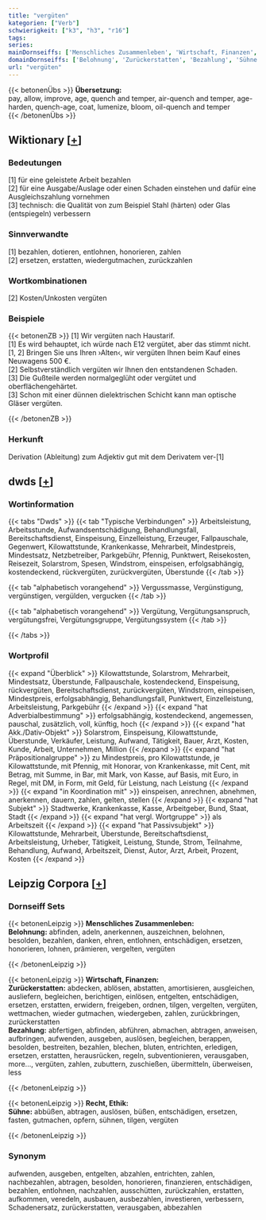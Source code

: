 ```yaml
---
title: "vergüten"
kategorien: ["Verb"]
schwierigkeit: ["k3", "h3", "r16"]
tags:
series:
mainDornseiffs: ['Menschliches Zusammenleben', 'Wirtschaft, Finanzen', 'Recht, Ethik']
domainDornseiffs: ['Belohnung', 'Zurückerstatten', 'Bezahlung', 'Sühne']
url: "vergüten"
---
```


{{< betonenÜbs >}}
**Übersetzung:**  
pay, allow, improve, age, quench and temper, air-quench and temper, age-harden, quench-age, coat, lumenize, bloom, oil-quench and temper  
{{< /betonenÜbs >}}

## Wiktionary [[+](https://de.wiktionary.org/wiki/vergüten)]

### Bedeutungen
[1] für eine geleistete Arbeit bezahlen  
[2] für eine Ausgabe/Auslage oder einen Schaden einstehen und dafür eine Ausgleichszahlung vornehmen  
[3] technisch: die Qualität von zum Beispiel Stahl (härten) oder Glas (entspiegeln) verbessern  

### Sinnverwandte
[1] bezahlen, dotieren, entlohnen, honorieren, zahlen  
[2] ersetzen, erstatten, wiedergutmachen, zurückzahlen  

### Wortkombinationen
[2] Kosten/Unkosten vergüten  

### Beispiele
{{< betonenZB >}}
[1] Wir vergüten nach Haustarif.  
[1] Es wird behauptet, ich würde nach E12 vergütet, aber das stimmt nicht.  
[1, 2] Bringen Sie uns Ihren ›Alten‹, wir vergüten Ihnen beim Kauf eines Neuwagens 500 €.  
[2] Selbstverständlich vergüten wir Ihnen den entstandenen Schaden.  
[3] Die Gußteile werden normalgeglüht oder vergütet und oberflächengehärtet.  
[3] Schon mit einer dünnen dielektrischen Schicht kann man optische Gläser vergüten.  

{{< /betonenZB >}}
### Herkunft
Derivation (Ableitung) zum Adjektiv gut mit dem Derivatem ver-[1]  



## dwds [[+](https://www.dwds.de/wb/vergüten)]

### Wortinformation
{{< tabs "Dwds" >}}
{{< tab "Typische Verbindungen" >}}
Arbeitsleistung, Arbeitsstunde, Aufwandsentschädigung, Behandlungsfall, Bereitschaftsdienst, Einspeisung, Einzelleistung, Erzeuger, Fallpauschale, Gegenwert, Kilowattstunde, Krankenkasse, Mehrarbeit, Mindestpreis, Mindestsatz, Netzbetreiber, Parkgebühr, Pfennig, Punktwert, Reisekosten, Reisezeit, Solarstrom, Spesen, Windstrom, einspeisen, erfolgsabhängig, kostendeckend, rückvergüten, zurückvergüten, Überstunde
{{< /tab >}}

{{< tab "alphabetisch vorangehend" >}}
Vergussmasse, Vergünstigung, vergünstigen, vergülden, vergucken
{{< /tab >}}

{{< tab "alphabetisch vorangehend" >}}
Vergütung, Vergütungsanspruch, vergütungsfrei, Vergütungsgruppe, Vergütungssystem
{{< /tab >}}

{{< /tabs >}}

### Wortprofil
{{< expand "Überblick" >}} Kilowattstunde, Solarstrom, Mehrarbeit, Mindestsatz, Überstunde, Fallpauschale, kostendeckend, Einspeisung, rückvergüten, Bereitschaftsdienst, zurückvergüten, Windstrom, einspeisen, Mindestpreis, erfolgsabhängig, Behandlungsfall, Punktwert, Einzelleistung, Arbeitsleistung, Parkgebühr {{< /expand >}}
{{< expand "hat Adverbialbestimmung" >}} erfolgsabhängig, kostendeckend, angemessen, pauschal, zusätzlich, voll, künftig, hoch {{< /expand >}}
{{< expand "hat Akk./Dativ-Objekt" >}} Solarstrom, Einspeisung, Kilowattstunde, Überstunde, Verkäufer, Leistung, Aufwand, Tätigkeit, Bauer, Arzt, Kosten, Kunde, Arbeit, Unternehmen, Million {{< /expand >}}
{{< expand "hat Präpositionalgruppe" >}} zu Mindestpreis, pro Kilowattstunde, je Kilowattstunde, mit Pfennig, mit Honorar, von Krankenkasse, mit Cent, mit Betrag, mit Summe, in Bar, mit Mark, von Kasse, auf Basis, mit Euro, in Regel, mit DM, in Form, mit Geld, für Leistung, nach Leistung {{< /expand >}}
{{< expand "in Koordination mit" >}} einspeisen, anrechnen, abnehmen, anerkennen, dauern, zahlen, gelten, stellen {{< /expand >}}
{{< expand "hat Subjekt" >}} Stadtwerke, Krankenkasse, Kasse, Arbeitgeber, Bund, Staat, Stadt {{< /expand >}}
{{< expand "hat vergl. Wortgruppe" >}} als Arbeitszeit {{< /expand >}}
{{< expand "hat Passivsubjekt" >}} Kilowattstunde, Mehrarbeit, Überstunde, Bereitschaftsdienst, Arbeitsleistung, Urheber, Tätigkeit, Leistung, Stunde, Strom, Teilnahme, Behandlung, Aufwand, Arbeitszeit, Dienst, Autor, Arzt, Arbeit, Prozent, Kosten {{< /expand >}}

## Leipzig Corpora [[+](https://corpora.uni-leipzig.de/en/res?word=vergüten&corpusId=deu_newscrawl-public_2018)]

### Dornseiff Sets
{{< betonenLeipzig >}}
**Menschliches Zusammenleben:**  
**Belohnung:** abfinden, adeln, anerkennen, auszeichnen, belohnen, besolden, bezahlen, danken, ehren, entlohnen, entschädigen, ersetzen, honorieren, lohnen, prämieren, vergelten, vergüten  

{{< /betonenLeipzig >}}


{{< betonenLeipzig >}}
**Wirtschaft, Finanzen:**  
**Zurückerstatten:** abdecken, ablösen, abstatten, amortisieren, ausgleichen, ausliefern, begleichen, berichtigen, einlösen, entgelten, entschädigen, ersetzen, erstatten, erwidern, freigeben, ordnen, tilgen, vergelten, vergüten, wettmachen, wieder gutmachen, wiedergeben, zahlen, zurückbringen, zurückerstatten  
**Bezahlung:** abfertigen, abfinden, abführen, abmachen, abtragen, anweisen, aufbringen, aufwenden, ausgeben, auslösen, begleichen, berappen, besolden, bestreiten, bezahlen, blechen, bluten, entrichten, erledigen, ersetzen, erstatten, herausrücken, regeln, subventionieren, verausgaben, more..., vergüten, zahlen, zubuttern, zuschießen, übermitteln, überweisen, less  

{{< /betonenLeipzig >}}


{{< betonenLeipzig >}}
**Recht, Ethik:**  
**Sühne:** abbüßen, abtragen, auslösen, büßen, entschädigen, ersetzen, fasten, gutmachen, opfern, sühnen, tilgen, vergüten  

{{< /betonenLeipzig >}}

### Synonym
aufwenden, ausgeben, entgelten, abzahlen, entrichten, zahlen, nachbezahlen, abtragen, besolden, honorieren, finanzieren, entschädigen, bezahlen, entlohnen, nachzahlen, ausschütten, zurückzahlen, erstatten, aufkommen, veredeln, ausbauen, ausbezahlen, investieren, verbessern, Schadenersatz, zurückerstatten, verausgaben, abbezahlen

